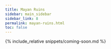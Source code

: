 ```yaml
---
title: Mayan Ruins
sidebar: main_sidebar
sidebar_link: 8
permalink: mayan-ruins.html
toc: false
---
```


{% include_relative snippets/coming-soon.md %}